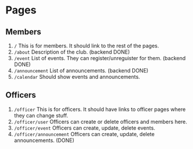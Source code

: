 # Pages

## Members
1. `/` This is for members. It should link to the rest of the pages.
2. `/about` Description of the club. (backend DONE)
3. `/event` List of events. They can register/unreguister for them. (backend DONE)
4. `/announcement` List of announcements. (backend DONE)
5. `/calendar` Should show events and announcements.

## Officers
1. `/officer` This is for officers. It should have links to officer pages where they can change stuff.
2. `/officer/user` Officers can create or delete officers and members here.
3. `/officer/event` Officers can create, update, delete events.
4. `/officer/announcement` Officers can create, update, delete announcements. (DONE)